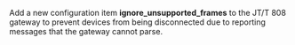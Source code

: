 Add a new configuration item **ignore_unsupported_frames** to the JT/T 808 gateway to prevent devices from being disconnected due to reporting messages that the gateway cannot parse.
